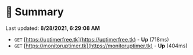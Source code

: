 # 📖 Summary
Last updated: **8/28/2021, 6:29:08 AM**

- `GET` [https://uptimerfree.tk](https://uptimerfree.tk) - **Up** (718ms)
- `GET` [https://monitoruptimer.tk](https://monitoruptimer.tk) - **Up** (404ms)

